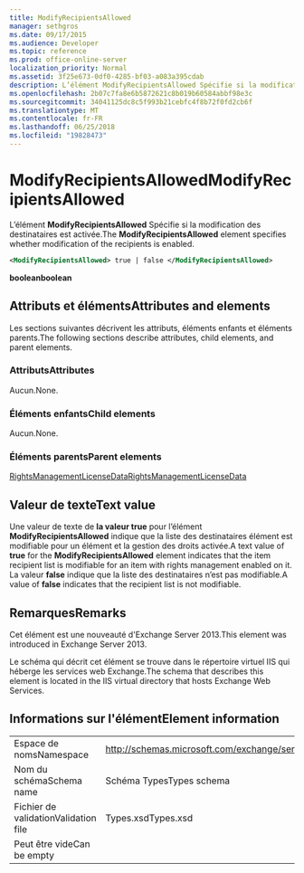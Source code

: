 ```yaml
---
title: ModifyRecipientsAllowed
manager: sethgros
ms.date: 09/17/2015
ms.audience: Developer
ms.topic: reference
ms.prod: office-online-server
localization_priority: Normal
ms.assetid: 3f25e673-0df0-4285-bf03-a083a395cdab
description: L’élément ModifyRecipientsAllowed Spécifie si la modification des destinataires est activée.
ms.openlocfilehash: 2b07c7fa8e6b5872621c8b019b60584abbf98e3c
ms.sourcegitcommit: 34041125dc8c5f993b21cebfc4f8b72f0fd2cb6f
ms.translationtype: MT
ms.contentlocale: fr-FR
ms.lasthandoff: 06/25/2018
ms.locfileid: "19828473"
---
```

# <a name="modifyrecipientsallowed"></a><span data-ttu-id="100a4-103">ModifyRecipientsAllowed</span><span class="sxs-lookup"><span data-stu-id="100a4-103">ModifyRecipientsAllowed</span></span>

<span data-ttu-id="100a4-104">L’élément **ModifyRecipientsAllowed** Spécifie si la modification des destinataires est activée.</span><span class="sxs-lookup"><span data-stu-id="100a4-104">The **ModifyRecipientsAllowed** element specifies whether modification of the recipients is enabled.</span></span> 
  
```XML
<ModifyRecipientsAllowed> true | false </ModifyRecipientsAllowed>
```

 <span data-ttu-id="100a4-105">**boolean**</span><span class="sxs-lookup"><span data-stu-id="100a4-105">**boolean**</span></span>
## <a name="attributes-and-elements"></a><span data-ttu-id="100a4-106">Attributs et éléments</span><span class="sxs-lookup"><span data-stu-id="100a4-106">Attributes and elements</span></span>

<span data-ttu-id="100a4-107">Les sections suivantes décrivent les attributs, éléments enfants et éléments parents.</span><span class="sxs-lookup"><span data-stu-id="100a4-107">The following sections describe attributes, child elements, and parent elements.</span></span>
  
### <a name="attributes"></a><span data-ttu-id="100a4-108">Attributs</span><span class="sxs-lookup"><span data-stu-id="100a4-108">Attributes</span></span>

<span data-ttu-id="100a4-109">Aucun.</span><span class="sxs-lookup"><span data-stu-id="100a4-109">None.</span></span>
  
### <a name="child-elements"></a><span data-ttu-id="100a4-110">Éléments enfants</span><span class="sxs-lookup"><span data-stu-id="100a4-110">Child elements</span></span>

<span data-ttu-id="100a4-111">Aucun.</span><span class="sxs-lookup"><span data-stu-id="100a4-111">None.</span></span>
  
### <a name="parent-elements"></a><span data-ttu-id="100a4-112">Éléments parents</span><span class="sxs-lookup"><span data-stu-id="100a4-112">Parent elements</span></span>

[<span data-ttu-id="100a4-113">RightsManagementLicenseData</span><span class="sxs-lookup"><span data-stu-id="100a4-113">RightsManagementLicenseData</span></span>](rightsmanagementlicensedata.md)
  
## <a name="text-value"></a><span data-ttu-id="100a4-114">Valeur de texte</span><span class="sxs-lookup"><span data-stu-id="100a4-114">Text value</span></span>

<span data-ttu-id="100a4-115">Une valeur de texte de **la valeur true** pour l’élément **ModifyRecipientsAllowed** indique que la liste des destinataires élément est modifiable pour un élément et la gestion des droits activée.</span><span class="sxs-lookup"><span data-stu-id="100a4-115">A text value of **true** for the **ModifyRecipientsAllowed** element indicates that the item recipient list is modifiable for an item with rights management enabled on it.</span></span> <span data-ttu-id="100a4-116">La valeur **false** indique que la liste des destinataires n’est pas modifiable.</span><span class="sxs-lookup"><span data-stu-id="100a4-116">A value of **false** indicates that the recipient list is not modifiable.</span></span> 
  
## <a name="remarks"></a><span data-ttu-id="100a4-117">Remarques</span><span class="sxs-lookup"><span data-stu-id="100a4-117">Remarks</span></span>

<span data-ttu-id="100a4-118">Cet élément est une nouveauté d'Exchange Server 2013.</span><span class="sxs-lookup"><span data-stu-id="100a4-118">This element was introduced in Exchange Server 2013.</span></span>
  
<span data-ttu-id="100a4-119">Le schéma qui décrit cet élément se trouve dans le répertoire virtuel IIS qui héberge les services web Exchange.</span><span class="sxs-lookup"><span data-stu-id="100a4-119">The schema that describes this element is located in the IIS virtual directory that hosts Exchange Web Services.</span></span>
  
## <a name="element-information"></a><span data-ttu-id="100a4-120">Informations sur l'élément</span><span class="sxs-lookup"><span data-stu-id="100a4-120">Element information</span></span>

|||
|:-----|:-----|
|<span data-ttu-id="100a4-121">Espace de noms</span><span class="sxs-lookup"><span data-stu-id="100a4-121">Namespace</span></span>  <br/> |http://schemas.microsoft.com/exchange/services/2006/types  <br/> |
|<span data-ttu-id="100a4-122">Nom du schéma</span><span class="sxs-lookup"><span data-stu-id="100a4-122">Schema name</span></span>  <br/> |<span data-ttu-id="100a4-123">Schéma Types</span><span class="sxs-lookup"><span data-stu-id="100a4-123">Types schema</span></span>  <br/> |
|<span data-ttu-id="100a4-124">Fichier de validation</span><span class="sxs-lookup"><span data-stu-id="100a4-124">Validation file</span></span>  <br/> |<span data-ttu-id="100a4-125">Types.xsd</span><span class="sxs-lookup"><span data-stu-id="100a4-125">Types.xsd</span></span>  <br/> |
|<span data-ttu-id="100a4-126">Peut être vide</span><span class="sxs-lookup"><span data-stu-id="100a4-126">Can be empty</span></span>  <br/> ||
   

